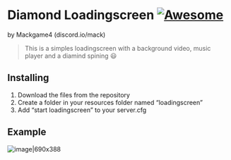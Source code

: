 # Diamond Loadingscreen [![Awesome](https://cdn.rawgit.com/sindresorhus/awesome/d7305f38d29fed78fa85652e3a63e154dd8e8829/media/badge.svg)](https://github.com/sindresorhus/awesome)
by Mackgame4 (discord.io/mack)
> This is a simples loadingscreen with a background video, music player and a diamind spining :smiley: 

## Installing

1. Download the files from the repository
2. Create a folder in your resources folder named “loadingscreen”
3. Add “start loadingscreen” to your server.cfg

## Example
![image|690x388](upload://dtvAcF513PuygksUOeDJvWwTJuJ.jpeg) 
